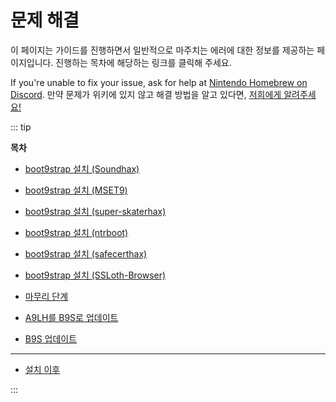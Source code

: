 # 문제 해결

이 페이지는 가이드를 진행하면서 일반적으로 마주치는 에러에 대한 정보를 제공하는 페이지입니다. 진행하는 목차에 해당하는 링크를 클릭해 주세요.

If you're unable to fix your issue, ask for help at [Nintendo Homebrew on Discord](https://discord.gg/MWxPgEp). 만약 문제가 위키에 있지 않고 해결 방법을 알고 있다면, [저희에게 알려주세요!](https://github.com/hacks-guide/Guide_3DS/issues)

::: tip

**목차**

- [boot9strap 설치 (Soundhax)](troubleshooting-soundhax)

- [boot9strap 설치 (MSET9)](troubleshooting-mset9)

- [boot9strap 설치 (super-skaterhax)](troubleshooting-super-skaterhax)

- [boot9strap 설치 (ntrboot)](troubleshooting-ntrboot)

- [boot9strap 설치 (safecerthax)](troubleshooting-safecerthax)

- [boot9strap 설치 (SSLoth-Browser)](troubleshooting-ssloth-browser)

- [마무리 단계](troubleshooting-finalizing-setup)

- [A9LH를 B9S로 업데이트](troubleshooting-a9lh-to-b9s)

- [B9S 업데이트](troubleshooting-updating-b9s)

---

- [설치 이후](troubleshooting-post-install)

:::
